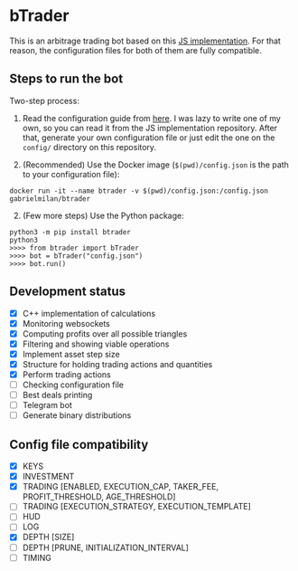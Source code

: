 # bTrader

This is an arbitrage trading bot based on this [JS implementation](https://github.com/bmino/binance-triangle-arbitrage). For that reason, the configuration files for both of them are fully compatible.

## Steps to run the bot

Two-step process:

1. Read the configuration guide from [here](https://github.com/bmino/binance-triangle-arbitrage/blob/master/config/readme.md). I was lazy to write one of my own, so you can read it from the JS implementation repository. After that, generate your own configuration file or just edit the one on the `config/` directory on this repository.

2. (Recommended) Use the Docker image (`$(pwd)/config.json` is the path to your configuration file):

```
docker run -it --name btrader -v $(pwd)/config.json:/config.json gabrielmilan/btrader
```

2. (Few more steps) Use the Python package:

```
python3 -m pip install btrader
python3
>>>> from btrader import bTrader
>>>> bot = bTrader("config.json")
>>>> bot.run()
```

## Development status

- [x] C++ implementation of calculations
- [x] Monitoring websockets
- [x] Computing profits over all possible triangles
- [x] Filtering and showing viable operations
- [x] Implement asset step size
- [x] Structure for holding trading actions and quantities
- [x] Perform trading actions
- [ ] Checking configuration file
- [ ] Best deals printing
- [ ] Telegram bot
- [ ] Generate binary distributions

## Config file compatibility

- [x] KEYS
- [x] INVESTMENT
- [x] TRADING [ENABLED, EXECUTION_CAP, TAKER_FEE, PROFIT_THRESHOLD, AGE_THRESHOLD]
- [ ] TRADING [EXECUTION_STRATEGY, EXECUTION_TEMPLATE]
- [ ] HUD
- [ ] LOG
- [x] DEPTH [SIZE]
- [ ] DEPTH [PRUNE, INITIALIZATION_INTERVAL]
- [ ] TIMING
